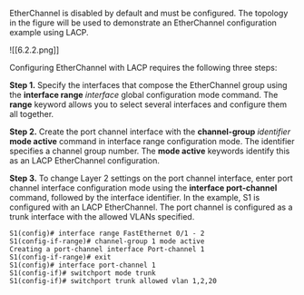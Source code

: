 EtherChannel is disabled by default and must be configured. The topology in the figure will be used to demonstrate an EtherChannel configuration example using LACP.

![[6.2.2.png]]

Configuring EtherChannel with LACP requires the following three steps:

**Step 1.** Specify the interfaces that compose the EtherChannel group using the **interface range** _interface_ global configuration mode command. The **range** keyword allows you to select several interfaces and configure them all together.

**Step 2.** Create the port channel interface with the **channel-group** _identifier_ **mode active** command in interface range configuration mode. The identifier specifies a channel group number. The **mode active** keywords identify this as an LACP EtherChannel configuration.

**Step 3.** To change Layer 2 settings on the port channel interface, enter port channel interface configuration mode using the **interface port-channel** command, followed by the interface identifier. In the example, S1 is configured with an LACP EtherChannel. The port channel is configured as a trunk interface with the allowed VLANs specified.

```
S1(config)# interface range FastEthernet 0/1 - 2
S1(config-if-range)# channel-group 1 mode active
Creating a port-channel interface Port-channel 1
S1(config-if-range)# exit
S1(config)# interface port-channel 1
S1(config-if)# switchport mode trunk
S1(config-if)# switchport trunk allowed vlan 1,2,20
```
